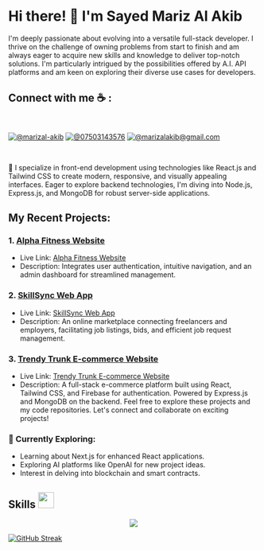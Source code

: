 # Hi there! 👋 I'm Sayed Mariz Al Akib

I'm deeply passionate about evolving into a versatile full-stack developer. I thrive on the challenge of owning problems from start to finish and am always eager to acquire new skills and knowledge to deliver top-notch solutions. I'm particularly intrigued by the possibilities offered by A.I. API platforms and am keen on exploring their diverse use cases for developers.

## Connect with me ☕ :

<br>

[![@marizal-akib](https://img.icons8.com/fluency/48/000000/linkedin.png "@marizal-akib")](https://www.linkedin.com/in/sayed-mariz-al-akib-426917234) [![@07503143576](https://img.icons8.com/fluency/48/000000/phone-disconnected.png "@07503143576")](tel:07503143576) [![@marizalakib@gmail.com](https://img.icons8.com/fluency/48/000000/apple-mail.png "@marizalakib@gmail.com")](marizalakib@gmail.com)

<br>

🚀 I specialize in front-end development using technologies like React.js and Tailwind CSS to create modern, responsive, and visually appealing interfaces. Eager to explore backend technologies, I'm diving into Node.js, Express.js, and MongoDB for robust server-side applications.
## My Recent Projects:

### 1. [Alpha Fitness Website](https://alpha-5a5a4.web.app/)
- Live Link: [Alpha Fitness Website](https://alpha-5a5a4.web.app/)
- Description: Integrates user authentication, intuitive navigation, and an admin dashboard for streamlined management.

### 2. [SkillSync Web App](https://skill-sync-88593.web.app/)
- Live Link: [SkillSync Web App](https://skill-sync-88593.web.app/)
- Description: An online marketplace connecting freelancers and employers, facilitating job listings, bids, and efficient job request management.

### 3. [Trendy Trunk E-commerce Website](https://trendy-trunk.web.app/)
- Live Link: [Trendy Trunk E-commerce Website](https://trendy-trunk.web.app/)
- Description: A full-stack e-commerce platform built using React, Tailwind CSS, and Firebase for authentication. Powered by Express.js and MongoDB on the backend.
Feel free to explore these projects and my code repositories. Let's connect and collaborate on exciting projects!

### 🌱 Currently Exploring:

- Learning about Next.js for enhanced React applications.
- Exploring AI platforms like OpenAI for new project ideas.
- Interest in delving into blockchain and smart contracts.
  
<h2> Skills <img src = "https://media2.giphy.com/media/QssGEmpkyEOhBCb7e1/giphy.gif?cid=ecf05e47a0n3gi1bfqntqmob8g9aid1oyj2wr3ds3mg700bl&rid=giphy.gif" width = 32px> </h2>

<p align="center">
  <a href="https://skillicons.dev">
    <img src="https://skillicons.dev/icons?i=react,mongodb,js,nodejs,express" />
  </a>
</p>

[![GitHub Streak](https://github-readme-streak-stats-five-phi.vercel.app?user=marizal-akib)](https://git.io/streak-stats)








